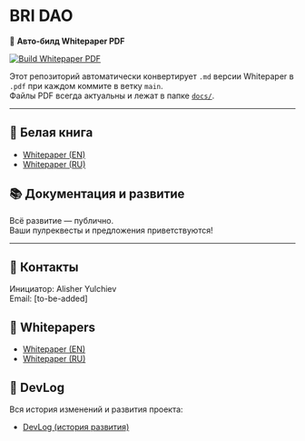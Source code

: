 # BRI DAO

🚀 **Авто-билд Whitepaper PDF**

[![Build Whitepaper PDF](https://github.com/AiBhrigu/BRI_DAO/actions/workflows/whitepaper-pdf.yml/badge.svg)](https://github.com/AiBhrigu/BRI_DAO/actions/workflows/whitepaper-pdf.yml)

Этот репозиторий автоматически конвертирует `.md` версии Whitepaper в `.pdf` при каждом коммите в ветку `main`.  
Файлы PDF всегда актуальны и лежат в папке [`docs/`](./docs).

---

## 📄 Белая книга

- [Whitepaper (EN)](docs/Whitepaper_EN.pdf)
- [Whitepaper (RU)](docs/Whitepaper_RU.pdf)

## 📚 Документация и развитие

Всё развитие — публично.  
Ваши пулреквесты и предложения приветствуются!

---

## 📧 Контакты

Инициатор: Alisher Yulchiev  
Email: [to-be-added]

## 📄 Whitepapers

- [Whitepaper (EN)](https://aibhrigu.github.io/BRI_DAO/Whitepaper_EN.pdf)
- [Whitepaper (RU)](https://aibhrigu.github.io/BRI_DAO/Whitepaper_RU.pdf)

## 📜 DevLog

Вся история изменений и развития проекта:

- [DevLog (история развития)](https://aibhrigu.github.io/BRI_DAO/devlog/)
